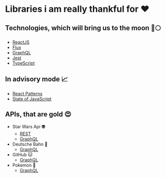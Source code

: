 # Libraries i am really thankful for :heart:

## Technologies, which will bring us to the moon :rocket::full_moon:
* [ReactJS](https://reactjs.org/)
* [Flux](https://facebook.github.io/flux/)
* [GraphQL](https://graphql.org/)
* [Jest](https://jestjs.io/)
* [TypeScript](https://www.typescriptlang.org/)

## In advisory mode :chart_with_upwards_trend:
* [React Patterns](https://reactpatterns.com/)
* [State of JavaScript](https://stateofjs.com/)

## APIs, that are gold :heart_eyes:
* Star Wars Api :alien:
  * [REST](https://swapi.co/)
  * [GraphQL](https://swapi.apis.guru/)
* Deutsche Bahn :train:
  * [GraphQL](https://bahnql.herokuapp.com/graphql)
* GitHub :cat:
  * [GraphQL](https://developer.github.com/v4/explorer/)
* Pokemon :dragon:
  * [GraphQL](https://graphql-pokemon.now.sh)
